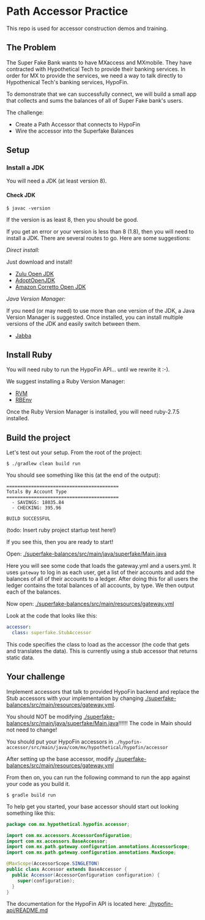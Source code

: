 # Path Accessor Practice

This repo is used for accessor construction demos and training.

## The Problem

The Super Fake Bank wants to have MXaccess and MXmobile. They have contracted with Hypothetical Tech to provide their 
banking services. In order for MX to provide the services, we need a way to talk directly to Hypothenical Tech's banking 
services, HypoFin. 

To demonstrate that we can successfully connect, we will build a small app that collects and sums the balances of
all of Super Fake bank's users.

The challenge:

* Create a Path Accessor that connects to HypoFin
* Wire the accessor into the Superfake Balances

## Setup

### Install a JDK

You will need a JDK (at least version 8).

#### Check JDK

```
$ javac -version
```

If the version is as least 8, then you should be good.

If you get an error or your version is less than 8 (1.8), then you will need to install a JDK. There are several routes to go. Here are some suggestions:

_Direct install:_

Just download and install!

* [Zulu Open JDK](https://www.azul.com/downloads)
* [AdoptOpenJDK](https://adoptopenjdk.net)
* [Amazon Corretto Open JDK](https://aws.amazon.com/corretto)

_Java Version Manager:_

If you need (or may need) to use more than one version of the JDK, a Java Version Manager is suggested. Once installed,
you can install multiple versions of the JDK and easily switch between them.

* [Jabba](https://github.com/shyiko/jabba)

## Install Ruby

You will need ruby to run the HypoFin API... until we rewrite it :-).

We suggest installing a Ruby Version Manager:

* [RVM](https://rvm.io/)
* [RBEnv](https://github.com/rbenv/rbenv)

Once the Ruby Version Manager is installed, you will need ruby-2.7.5 installed.

## Build the project

Let's test out your setup. From the root of the project:

```shell
$ ./gradlew clean build run
```

You should see something like this (at the end of the output):

```shell
=========================================
Totals By Account Type
=========================================
  - SAVINGS: 18035.84
  - CHECKING: 395.96
  
BUILD SUCCESSFUL
```

(todo: Insert ruby project startup test here!)

If you see this, then you are ready to start!

Open: [./superfake-balances/src/main/java/superfake/Main.java](./superfake-balances/src/main/java/superfake/Main.java)

Here you will see some code that loads the gateway.yml and a users.yml. It uses `gateway` to log in as each user, 
get a list of their accounts and add the balances of all of their accounts to a ledger. After doing this for all users
the ledger contains the total balances of all accounts, by type. We then output each of the balances.

Now open: [./superfake-balances/src/main/resources/gateway.yml](./superfake-balances/src/main/resources/gateway.yml)

Look at the code that looks like this:
```yaml
accessor:
  class: superfake.StubAccessor
```

This code specifies the class to load as the accessor (the code that gets and translates the data). This is currently 
using a stub accessor that returns static data.

## Your challenge

Implement accessors that talk to provided HypoFin backend and replace the Stub accessors with your implementation by
changing [./superfake-balances/src/main/resources/gateway.yml](./superfake-balances/src/main/resources/gateway.yml).

You should NOT be modifying [./superfake-balances/src/main/java/superfake/Main.java](./superfake-balances/src/main/java/superfake/Main.java)!!!!!!
The code in Main should not need to change!

You should put your HypoFin accessors in `./hypofin-accessor/src/main/java/com/mx/hypothetical/hypofin/accessor`

After setting up the base accessor, modify [./superfake-balances/src/main/resources/gateway.yml](./superfake-balances/src/main/resources/gateway.yml)

From then on, you can run the following command to run the app against your code as you build it.

```shell
$ gradle build run
```

To help get you started, your base accessor should start out looking something like this:

```java
package com.mx.hypothetical.hypofin.accessor;

import com.mx.accessors.AccessorConfiguration;
import com.mx.accessors.BaseAccessor;
import com.mx.path.gateway.configuration.annotations.AccessorScope;
import com.mx.path.gateway.configuration.annotations.MaxScope;

@MaxScope(AccessorScope.SINGLETON)
public class Accessor extends BaseAccessor {
  public Accessor(AccessorConfiguration configuration) {
    super(configuration);
  }
}
```

The documentation for the HypoFin API is located here: [./hypofin-api/README.md](./hypofin-api/README.md)

